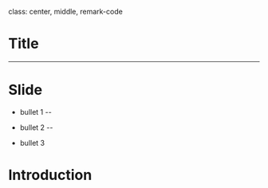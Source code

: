 class: center, middle, remark-code

# Title

---

# Slide

- bullet 1
--

- bullet 2
--

- bullet 3

# Introduction
